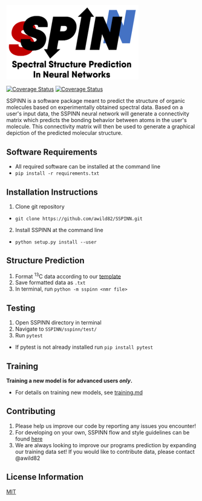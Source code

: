 <img src="./docs/images/SSPINN_Logo.png" width="350" class="center">


<a href='https://coveralls.io/github/awild82/SSPINN'><img src='https://coveralls.io/repos/github/awild82/SSPINN/badge.svg' alt='Coverage Status' class='center'/></a> <a href='https://travis-ci.org/awild82/SSPINN'><img src='https://travis-ci.org/awild82/SSPINN.svg?branch=master' alt='Coverage Status' class='center'/></a>


SSPINN is a software package meant to predict the structure of organic molecules based on experimentally obtained spectral data. Based on a user's input data, the SSPINN neural network will generate a connectivity matrix which predicts the bonding behavior between atoms in the user's molecule. This connectivity matrix will then be used to generate a graphical depiction of the predicted molecular structure. 

## Software Requirements
* All required software can be installed at the command line
 * `pip install -r requirements.txt`
    
## Installation Instructions
1. Clone git repository
 * `git clone https://github.com/awild82/SSPINN.git`
2. Install SSPINN at the command line
 * `python setup.py install --user`
    
## Structure Prediction
1. Format <sup>13</sup>C data according to our [template](https://github.com/awild82/SSPINN/blob/master/docs/specs/nn_translator.md)
2. Save formatted data as `.txt`
3. In terminal, run `python -m sspinn <nmr file>`

## Testing
1. Open SSPINN directory in terminal
2. Navigate to `SSPINN/sspinn/test/`
2. Run `pytest`
 * If pytest is not already installed run `pip install pytest`
    
## Training
**Training a new model is for advanced users *only*.**
* For details on training new models, see [training.md](https://github.com/awild82/SSPINN/blob/master/docs/training.md)

## Contributing
1. Please help us improve our code by reporting any issues you encounter!
2. For developing on your own, SSPINN flow and style guidelines can be found [here](https://github.com/awild82/SSPINN/blob/master/docs/developing.md)
3. We are always looking to improve our programs prediction by expanding our training data set! If you would like to contribute data, please contact @awild82

## License Information
[MIT](https://github.com/awild82/SSPINN/blob/master/LICENSE)
